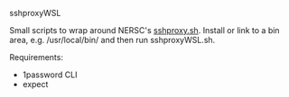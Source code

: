 sshproxyWSL

Small scripts to wrap around NERSC's [sshproxy.sh](https://docs.nersc.gov/connect/mfa/#sshproxy). Install or link to a bin area, e.g. /usr/local/bin/ and then run sshproxyWSL.sh.

Requirements:
* 1password CLI
* expect
